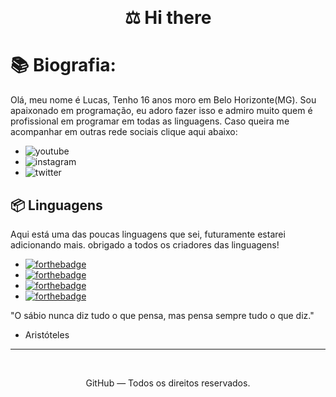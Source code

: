 <p align="center">
<br>
</p>
<h1 align="center"> ⚖️ Hi there</h1>

<p align="center">

# 📚 Biografia:
Olá, meu nome é Lucas, Tenho 16 anos moro em Belo Horizonte(MG). Sou apaixonado em programação, eu adoro fazer isso e admiro muito quem é profissional em programar em todas as linguagens. Caso queira me acompanhar em outras rede sociais clique aqui abaixo:

* ![youtube](https://img.shields.io/badge/-Youtube-FF0000?style=appveyor&amp;labelColor=FF0000&amp;logo=youtube&amp;logoColor=white&amp;link=https://www.youtube.com/channel/UC5xGCyMooq694Ta0YU2qTBQ?view_as=subscriber)
* ![instagram](https://img.shields.io/badge/-Instagram-blueviolet?style=flat-square&amp;logo=Instagram&amp;logoColor=white&amp;link=https://www.instagram.com/Fixaky/)
* ![twitter](https://img.shields.io/badge/-@Fixaky-33F0FF?style=flat-square&amp;labelColor=33F0FF&amp;logo=twitter&amp;logoColor=white&amp;link=https://twitter.com/Fixakyy)

## 📦 Linguagens

Aqui está uma das poucas linguagens que sei, futuramente estarei adicionando mais. obrigado a todos os criadores das linguagens!


* [![forthebadge](https://img.shields.io/badge/javascript%20-%23323330.svg?&style=for-the-badge&logo=javascript&logoColor=%23F7DF1E)](https://pt.wikipedia.org/wiki/JavaScript)
* [![forthebadge](https://img.shields.io/badge/c++%20-%2300599C.svg?&style=for-the-badge&logo=c%2B%2B&ogoColor=white)](https://pt.wikipedia.org/wiki/C%2B%2B)
* [![forthebadge](https://img.shields.io/badge/python%20-%2314354C.svg?&style=for-the-badge&logo=python&logoColor=white)](https://www.python.org/)
* [![forthebadge](https://img.shields.io/badge/html5%20-%23E34F26.svg?&style=for-the-badge&logo=html5&logoColor=white)](https://pt.wikipedia.org/wiki/HTML5)

"O sábio nunca diz tudo o que pensa, mas pensa sempre tudo o que diz."
- Aristóteles

<hr>
<br>
<p align="center">GitHub — Todos os direitos reservados.</p>
